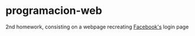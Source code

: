 # programacion-web
2nd homework, consisting on a webpage recreating [Facebook's](facebook.com) login page
